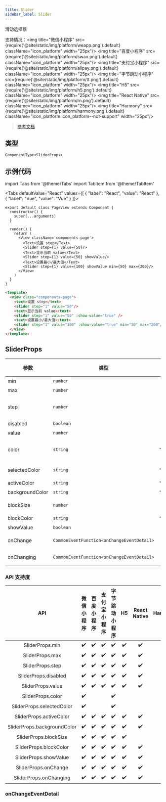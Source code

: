 ```yaml
---
title: Slider
sidebar_label: Slider
---
```


滑动选择器

支持情况：<img title="微信小程序" src={require('@site/static/img/platform/weapp.png').default} className="icon_platform" width="25px"/> <img title="百度小程序" src={require('@site/static/img/platform/swan.png').default} className="icon_platform" width="25px"/> <img title="支付宝小程序" src={require('@site/static/img/platform/alipay.png').default} className="icon_platform" width="25px"/> <img title="字节跳动小程序" src={require('@site/static/img/platform/tt.png').default} className="icon_platform" width="25px"/> <img title="H5" src={require('@site/static/img/platform/h5.png').default} className="icon_platform" width="25px"/> <img title="React Native" src={require('@site/static/img/platform/rn.png').default} className="icon_platform" width="25px"/> <img title="Harmony" src={require('@site/static/img/platform/harmony.png').default} className="icon_platform icon_platform--not-support" width="25px"/>

> [参考文档](https://developers.weixin.qq.com/miniprogram/dev/component/slider.html)

## 类型

```tsx
ComponentType<SliderProps>
```

## 示例代码

import Tabs from '@theme/Tabs'
import TabItem from '@theme/TabItem'

<Tabs
  defaultValue="React"
  values={[
  {
    "label": "React",
    "value": "React"
  },
  {
    "label": "Vue",
    "value": "Vue"
  }
]}>
<TabItem value="React">

```tsx
export default class PageView extends Component {
  constructor() {
    super(...arguments)
  }

  render() {
    return (
      <View className='components-page'>
        <Text>设置 step</Text>
        <Slider step={1} value={50}/>
        <Text>显示当前 value</Text>
        <Slider step={1} value={50} showValue/>
        <Text>设置最小/最大值</Text>
        <Slider step={1} value={100} showValue min={50} max={200}/>
      </View>
    )
  }
}
```
</TabItem>
<TabItem value="Vue">

```html
<template>
  <view class="components-page">
    <text>设置 step</text>
    <slider step="1" value="50"/>
    <text>显示当前 value</text>
    <slider step="1" value="50" :show-value="true" />
    <text>设置最小/最大值</text>
    <slider step="1" value="100" :show-value="true" min="50" max="200"/>
  </view>
</template>
```
</TabItem>
</Tabs>

## SliderProps

| 参数 | 类型 | 默认值 | 必填 | 说明 |
| --- | --- | :---: | :---: | --- |
| min | `number` | `0` | 否 | 最小值 |
| max | `number` | `100` | 否 | 最大值 |
| step | `number` | `1` | 否 | 步长，取值必须大于 0，并且可被(max - min)整除 |
| disabled | `boolean` | `false` | 否 | 是否禁用 |
| value | `number` | `0` | 否 | 当前取值 |
| color | `string` | `"#e9e9e9"` | 否 | 背景条的颜色（请使用 backgroundColor） |
| selectedColor | `string` | `"#1aad19"` | 否 | 已选择的颜色（请使用 activeColor） |
| activeColor | `string` | `"#1aad19"` | 否 | 已选择的颜色 |
| backgroundColor | `string` | `"#e9e9e9"` | 否 | 背景条的颜色 |
| blockSize | `number` | `28` | 否 | 滑块的大小，取值范围为 12 - 28 |
| blockColor | `string` | `"#ffffff"` | 否 | 滑块的颜色 |
| showValue | `boolean` | `false` | 否 | 是否显示当前 value |
| onChange | `CommonEventFunction<onChangeEventDetail>` |  | 否 | 完成一次拖动后触发的事件 |
| onChanging | `CommonEventFunction<onChangeEventDetail>` |  | 否 | 拖动过程中触发的事件 |

### API 支持度

| API | 微信小程序 | 百度小程序 | 支付宝小程序 | 字节跳动小程序 | H5 | React Native | Harmony |
| :---: | :---: | :---: | :---: | :---: | :---: | :---: | :---: |
| SliderProps.min | ✔️ | ✔️ | ✔️ | ✔️ | ✔️ | ✔️ |  |
| SliderProps.max | ✔️ | ✔️ | ✔️ | ✔️ | ✔️ | ✔️ |  |
| SliderProps.step | ✔️ | ✔️ | ✔️ | ✔️ | ✔️ | ✔️ |  |
| SliderProps.disabled | ✔️ | ✔️ | ✔️ | ✔️ | ✔️ | ✔️ |  |
| SliderProps.value | ✔️ | ✔️ | ✔️ | ✔️ | ✔️ | ✔️ |  |
| SliderProps.color | ✔️ |  |  | ✔️ |  |  |  |
| SliderProps.selectedColor | ✔️ |  |  | ✔️ |  |  |  |
| SliderProps.activeColor | ✔️ | ✔️ | ✔️ | ✔️ | ✔️ | ✔️ |  |
| SliderProps.backgroundColor | ✔️ | ✔️ | ✔️ | ✔️ | ✔️ | ✔️ |  |
| SliderProps.blockSize | ✔️ | ✔️ | ✔️ | ✔️ | ✔️ |  |  |
| SliderProps.blockColor | ✔️ | ✔️ | ✔️ | ✔️ | ✔️ | ✔️ |  |
| SliderProps.showValue | ✔️ | ✔️ | ✔️ | ✔️ | ✔️ | ✔️ |  |
| SliderProps.onChange | ✔️ | ✔️ | ✔️ | ✔️ | ✔️ | ✔️ |  |
| SliderProps.onChanging | ✔️ | ✔️ | ✔️ | ✔️ | ✔️ | ✔️ |  |

### onChangeEventDetail
